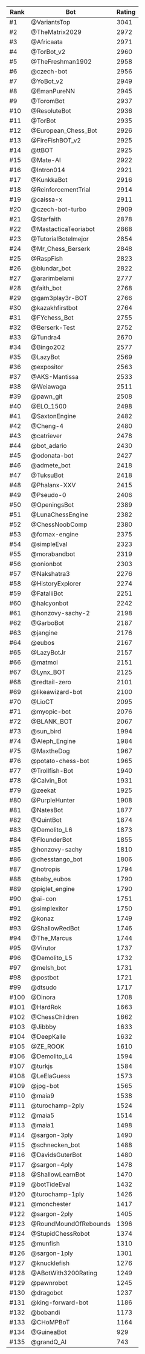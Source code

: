 Rank|Bot|Rating
---|---|---
#1|@VariantsTop|3041
#2|@TheMatrix2029|2972
#3|@Africaata|2971
#4|@TorBot_v2|2960
#5|@TheFreshman1902|2958
#6|@czech-bot|2956
#7|@YoBot_v2|2949
#8|@EmanPureNN|2945
#9|@ToromBot|2937
#10|@ResoluteBot|2936
#11|@TorBot|2935
#12|@European_Chess_Bot|2926
#13|@FireFishBOT_v2|2925
#14|@ttBOT|2925
#15|@Mate-AI|2922
#16|@Intron014|2921
#17|@KunkkaBot|2916
#18|@ReinforcementTrial|2914
#19|@caissa-x|2911
#20|@czech-bot-turbo|2909
#21|@Starfaith|2878
#22|@MastacticaTeoriabot|2868
#23|@TutorialBotelmejor|2854
#24|@Mr_Chess_Berserk|2848
#25|@RaspFish|2823
#26|@blundar_bot|2822
#27|@ararimbelami|2777
#28|@faith_bot|2768
#29|@gam3play3r-BOT|2766
#30|@kazakhfirstbot|2764
#31|@FYchess_Bot|2755
#32|@Berserk-Test|2752
#33|@Tundra4|2670
#34|@Bingo202|2577
#35|@LazyBot|2569
#36|@expositor|2563
#37|@AKS-Mantissa|2533
#38|@Weiawaga|2511
#39|@pawn_git|2508
#40|@ELO_1500|2498
#41|@SaxtonEngine|2482
#42|@Cheng-4|2480
#43|@catriever|2478
#44|@bot_adario|2430
#45|@odonata-bot|2427
#46|@admete_bot|2418
#47|@TuksuBot|2418
#48|@Phalanx-XXV|2415
#49|@Pseudo-0|2406
#50|@OpeningsBot|2389
#51|@LunaChessEngine|2382
#52|@ChessNoobComp|2380
#53|@fornax-engine|2375
#54|@simpleEval|2323
#55|@morabandbot|2319
#56|@onionbot|2303
#57|@Nakshatra3|2276
#58|@HistoryExplorer|2274
#59|@FataliiBot|2251
#60|@halcyonbot|2242
#61|@honzovy-sachy-2|2198
#62|@GarboBot|2187
#63|@jangine|2176
#64|@eubos|2167
#65|@LazyBotJr|2157
#66|@matmoi|2151
#67|@Lynx_BOT|2125
#68|@redtail-zero|2101
#69|@likeawizard-bot|2100
#70|@LioCT|2095
#71|@myopic-bot|2076
#72|@BLANK_BOT|2067
#73|@sun_bird|1994
#74|@Aleph_Engine|1984
#75|@MaxtheDog|1967
#76|@potato-chess-bot|1965
#77|@Trollfish-Bot|1940
#78|@Calvin_Bot|1931
#79|@zeekat|1925
#80|@PurpleHunter|1908
#81|@NatesBot|1877
#82|@QuintBot|1874
#83|@Demolito_L6|1873
#84|@FlounderBot|1855
#85|@honzovy-sachy|1810
#86|@chesstango_bot|1806
#87|@notropis|1794
#88|@baby_eubos|1790
#89|@piglet_engine|1790
#90|@ai-con|1751
#91|@simplexitor|1750
#92|@konaz|1749
#93|@ShallowRedBot|1746
#94|@The_Marcus|1744
#95|@Virutor|1737
#96|@Demolito_L5|1732
#97|@melsh_bot|1731
#98|@postbot|1721
#99|@dtsudo|1717
#100|@Dinora|1708
#101|@HardRok|1663
#102|@ChessChildren|1662
#103|@Jibbby|1633
#104|@DeepKalle|1632
#105|@ZE_ROOK|1610
#106|@Demolito_L4|1594
#107|@turkjs|1584
#108|@LeElaGuess|1573
#109|@jpg-bot|1565
#110|@maia9|1538
#111|@turochamp-2ply|1524
#112|@maia5|1514
#113|@maia1|1498
#114|@sargon-3ply|1490
#115|@schnecken_bot|1488
#116|@DavidsGuterBot|1480
#117|@sargon-4ply|1478
#118|@ShallowLearnBot|1470
#119|@botTideEval|1432
#120|@turochamp-1ply|1426
#121|@monchester|1417
#122|@sargon-2ply|1405
#123|@RoundMoundOfRebounds|1396
#124|@StupidChessRobot|1374
#125|@munfish|1310
#126|@sargon-1ply|1301
#127|@knucklefish|1276
#128|@ABotWith3200Rating|1249
#129|@pawnrobot|1245
#130|@dragobot|1237
#131|@king-forward-bot|1186
#132|@bobandi|1173
#133|@CHoMPBoT|1164
#134|@GuineaBot|929
#135|@grandQ_AI|743
